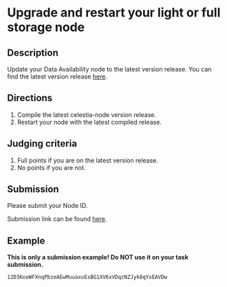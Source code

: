 # Upgrade and restart your light or full storage node

## Description

Update your Data Availability node to the latest version release. You
can find the latest version release [here](https://github.com/celestiaorg/celestia-node/releases).

## Directions

1. Compile the latest celestia-node version release.
2. Restart your node with the latest compiled release.

## Judging criteria

1. Full points if you are on the latest version release.
2. No points if you are not.

## Submission

Please submit your Node ID.

Submission link can be found [here](https://celestia.knack.com/theblockspacerace#testnet-portal).

## Example

**This is only a submission example! Do NOT use it on your task submission.**

 `12D3KooWFXnqPbzeAEwMuuaxuEsBG1XV6xVDqzNZJyk8qYxEAVDw`
